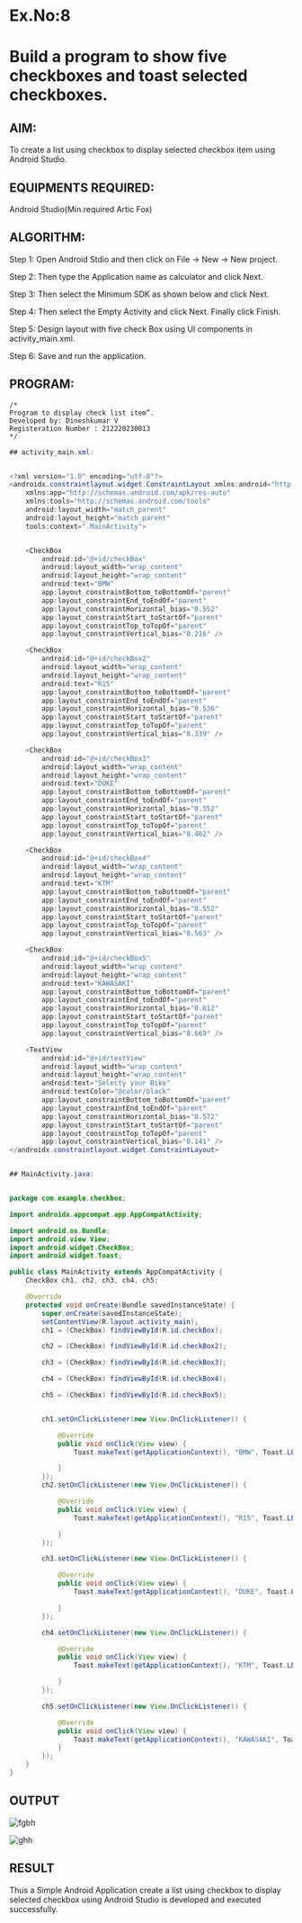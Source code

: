 # Ex.No:8 
# Build a program to show five checkboxes and toast selected checkboxes.


## AIM:

To create a list using checkbox to display selected checkbox item using Android Studio.

## EQUIPMENTS REQUIRED:

Android Studio(Min.required Artic Fox)

## ALGORITHM:

Step 1: Open Android Stdio and then click on File -> New -> New project.

Step 2: Then type the Application name as calculator and click Next. 

Step 3: Then select the Minimum SDK as shown below and click Next.

Step 4: Then select the Empty Activity and click Next. Finally click Finish.

Step 5: Design layout with five check Box using UI components in activity_main.xml.

Step 6: Save and run the application.




## PROGRAM:
```
/*
Program to display check list item”.
Developed by: Dineshkumar V
Registeration Number : 212220230013
*/

```

``` java
## activity_main.xml:


<?xml version="1.0" encoding="utf-8"?>
<androidx.constraintlayout.widget.ConstraintLayout xmlns:android="http://schemas.android.com/apk/res/android"
    xmlns:app="http://schemas.android.com/apk/res-auto"
    xmlns:tools="http://schemas.android.com/tools"
    android:layout_width="match_parent"
    android:layout_height="match_parent"
    tools:context=".MainActivity">


    <CheckBox
        android:id="@+id/checkBox"
        android:layout_width="wrap_content"
        android:layout_height="wrap_content"
        android:text="BMW"
        app:layout_constraintBottom_toBottomOf="parent"
        app:layout_constraintEnd_toEndOf="parent"
        app:layout_constraintHorizontal_bias="0.552"
        app:layout_constraintStart_toStartOf="parent"
        app:layout_constraintTop_toTopOf="parent"
        app:layout_constraintVertical_bias="0.216" />

    <CheckBox
        android:id="@+id/checkBox2"
        android:layout_width="wrap_content"
        android:layout_height="wrap_content"
        android:text="R15"
        app:layout_constraintBottom_toBottomOf="parent"
        app:layout_constraintEnd_toEndOf="parent"
        app:layout_constraintHorizontal_bias="0.536"
        app:layout_constraintStart_toStartOf="parent"
        app:layout_constraintTop_toTopOf="parent"
        app:layout_constraintVertical_bias="0.339" />

    <CheckBox
        android:id="@+id/checkBox3"
        android:layout_width="wrap_content"
        android:layout_height="wrap_content"
        android:text="DUKE"
        app:layout_constraintBottom_toBottomOf="parent"
        app:layout_constraintEnd_toEndOf="parent"
        app:layout_constraintHorizontal_bias="0.552"
        app:layout_constraintStart_toStartOf="parent"
        app:layout_constraintTop_toTopOf="parent"
        app:layout_constraintVertical_bias="0.462" />

    <CheckBox
        android:id="@+id/checkBox4"
        android:layout_width="wrap_content"
        android:layout_height="wrap_content"
        android:text="KTM"
        app:layout_constraintBottom_toBottomOf="parent"
        app:layout_constraintEnd_toEndOf="parent"
        app:layout_constraintHorizontal_bias="0.552"
        app:layout_constraintStart_toStartOf="parent"
        app:layout_constraintTop_toTopOf="parent"
        app:layout_constraintVertical_bias="0.563" />

    <CheckBox
        android:id="@+id/checkBox5"
        android:layout_width="wrap_content"
        android:layout_height="wrap_content"
        android:text="KAWASAKI"
        app:layout_constraintBottom_toBottomOf="parent"
        app:layout_constraintEnd_toEndOf="parent"
        app:layout_constraintHorizontal_bias="0.612"
        app:layout_constraintStart_toStartOf="parent"
        app:layout_constraintTop_toTopOf="parent"
        app:layout_constraintVertical_bias="0.669" />

    <TextView
        android:id="@+id/textView"
        android:layout_width="wrap_content"
        android:layout_height="wrap_content"
        android:text="Selecty your Bike"
        android:textColor="@color/black"
        app:layout_constraintBottom_toBottomOf="parent"
        app:layout_constraintEnd_toEndOf="parent"
        app:layout_constraintHorizontal_bias="0.572"
        app:layout_constraintStart_toStartOf="parent"
        app:layout_constraintTop_toTopOf="parent"
        app:layout_constraintVertical_bias="0.141" />
</androidx.constraintlayout.widget.ConstraintLayout>


## MainActivity.java:


package com.example.checkbox;

import androidx.appcompat.app.AppCompatActivity;

import android.os.Bundle;
import android.view.View;
import android.widget.CheckBox;
import android.widget.Toast;

public class MainActivity extends AppCompatActivity {
    CheckBox ch1, ch2, ch3, ch4, ch5;

    @Override
    protected void onCreate(Bundle savedInstanceState) {
        super.onCreate(savedInstanceState);
        setContentView(R.layout.activity_main);
        ch1 = (CheckBox) findViewById(R.id.checkBox);

        ch2 = (CheckBox) findViewById(R.id.checkBox2);

        ch3 = (CheckBox) findViewById(R.id.checkBox3);

        ch4 = (CheckBox) findViewById(R.id.checkBox4);

        ch5 = (CheckBox) findViewById(R.id.checkBox5);


        ch1.setOnClickListener(new View.OnClickListener() {

            @Override
            public void onClick(View view) {
                Toast.makeText(getApplicationContext(), "BMW", Toast.LENGTH_LONG).show();

            }
        });
        ch2.setOnClickListener(new View.OnClickListener() {

            @Override
            public void onClick(View view) {
                Toast.makeText(getApplicationContext(), "R15", Toast.LENGTH_LONG).show();

            }
        });

        ch3.setOnClickListener(new View.OnClickListener() {

            @Override
            public void onClick(View view) {
                Toast.makeText(getApplicationContext(), "DUKE", Toast.LENGTH_LONG).show();

            }
        });

        ch4.setOnClickListener(new View.OnClickListener() {

            @Override
            public void onClick(View view) {
                Toast.makeText(getApplicationContext(), "KTM", Toast.LENGTH_LONG).show();

            }
        });

        ch5.setOnClickListener(new View.OnClickListener() {

            @Override
            public void onClick(View view) {
                Toast.makeText(getApplicationContext(), "KAWASAKI", Toast.LENGTH_LONG).show();
            }
        });
    }
}

```
## OUTPUT


![fgbh](https://user-images.githubusercontent.com/75235789/172060388-ab8d2ce9-a714-4e8f-977d-971d0e9e4ef1.jpg)

![ghh](https://user-images.githubusercontent.com/75235789/172060391-c553297e-fd33-4300-8646-fee51c9f5e9e.jpg)



## RESULT
Thus a Simple Android Application create a list using checkbox to display selected checkbox using Android Studio is developed and executed successfully.

